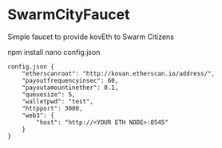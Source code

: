 # SwarmCityFaucet
Simple faucet to provide kovEth to Swarm Citizens

npm install 
nano config.json
```
config.json {
	"etherscanroot": "http://kovan.etherscan.io/address/",
	"payoutfrequencyinsec": 60,
	"payoutamountinether": 0.1,
	"queuesize": 5,
	"walletpwd": "test",
	"httpport": 3000,
	"web3": {
		"host": "http://<YOUR ETH NODE>:8545"
	}
}
```